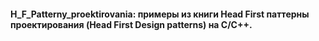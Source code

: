 #### H_F_Patterny_proektirovania: примеры из книги Head First паттерны проектирования (Head First Design patterns) на C/C++.
